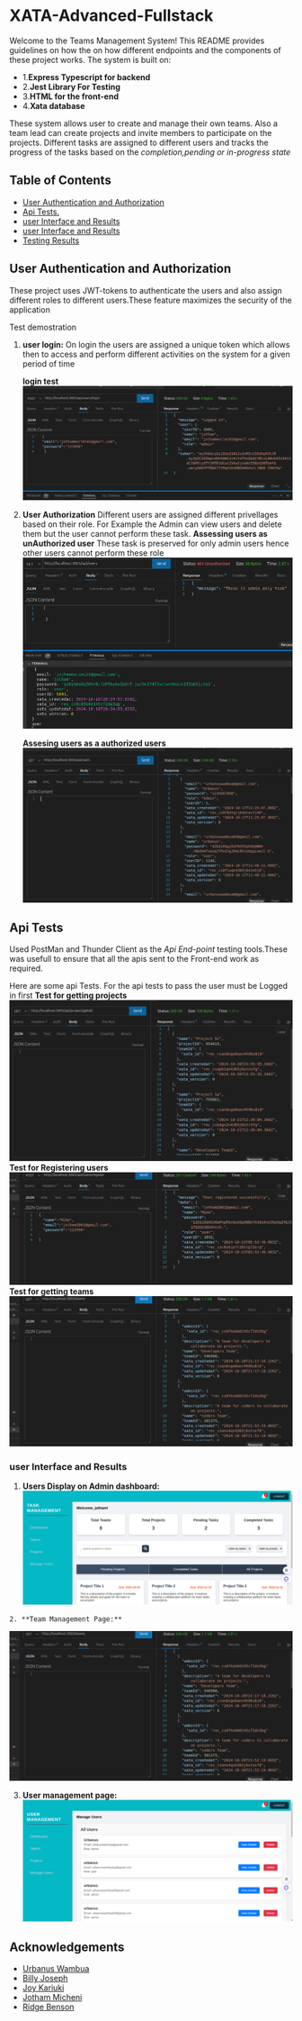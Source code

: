 # XATA-Advanced-Fullstack

Welcome to the Teams Management System! This README provides guidelines on how  the on how different endpoints and the components of these project works.
The system is built on:

- 1.**Express Typescript for backend**
- 2.**Jest Library For Testing**
- 3.**HTML for the front-end**
- 4.**Xata database**

These system allows user to create and manage their own teams. Also a team lead can create projects and invite members to participate on the projects. Different tasks are assigned to different users and tracks the progress of the tasks based on the *completion,pending or in-progress state*

## Table of Contents
- [User Authentication and Authorization](#user-authentication-and-authorization)
- [Api Tests.](#api-tests)
- [ user Interface and Results](#user-Interface-and-Results)
- [ user Interface and Results](#user-Interface-and-Results)
- [ Testing Results](#testing-tesults)

## User Authentication and Authorization
These project uses JWT-tokens to authenticate the users and also assign different roles to different users.These feature maximizes the security of the application

Test demostration

1. **user login:**
    On login the users are assigned a unique token which allows then to access and perform different activities on the system  for a given period of time

   **login test**
![Login api Test image](<backend/assets/user login.png>)

2. **User Authorization**
    Different users are assigned different  privellages based on their role. For Example the Admin  can view users and delete them but the  user cannot perform these task.
    **Assessing users as unAuthorized user**
    These task is preserved for only admin users hence other users cannot perform these role
![alt  unAuthorized user](<backend/assets/getting users as  UnAuthorized user.png>)

     **Assesing users as a authorized users**
     ![alt assesing users as an admin](<backend/assets/fetching users with Admin role.png>)

## Api Tests
 Used PostMan and Thunder Client  as the *Api End-point* testing tools.These was usefull to ensure that all the apis sent to the Front-end work as required.
 
 Here are some api Tests.
 For the api tests to pass the user must be Logged in first
  **Test for getting projects**
   ![alt text](<backend/assets/All projects.png>)
   **Test for Registering users**
    ![alt text](<backend/assets/register user.png>)
   **Test for getting teams**    
    ![alt text](<backend/assets/get teams.png>)





### user Interface and Results

   1. **Users Display on Admin dashboard:**
     ![alt text](<backend/assets/admin dashboard.png>)

    2. **Team Management Page:**
![alt text](<backend/assets/get teams.png>)

   3. **User management page:**
   ![alt text](<backend/assets/manage users.png>)

## Acknowledgements

- [Urbanus Wambua](https://github.com/urbanus-dev)
- [Billy Joseph](https://github.com/billyjoseph1)
- [Joy Kariuki](https://github.com/Nyakiojoy)
- [Jotham Micheni](https://github.com/jothammicheni)
- [Ridge Benson](https://github.com/ridgebenson/)